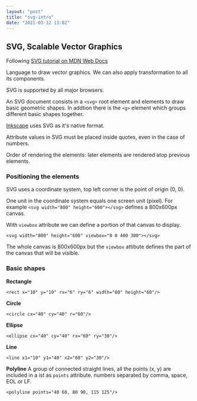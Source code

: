 ```yaml
---
layout: "post"
title: "svg-intro"
date: "2021-03-12 13:02"
---
```

## SVG, Scalable Vector Graphics

Following [SVG tutorial on MDN Web Docs][eb7b29e8]

Language to draw vector graphics. We can also apply transformation to all its components.

SVG is supported by all major browsers.

An SVG document consists in a `<svg>` root element and elements to draw basic geometric shapes. In addtion there is the `<g>` element which groups different basic shapes together.

[Inkscape][3a9bf671] uses SVG as it's native format.

Attribute values in SVG must be placed inside quotes, even in the case of numbers.

Order of rendering the elements: later elements are rendered atop previous elements.

### Positioning the elements
SVG uses a coordinate system, top left corner is the point of origin (0, 0).

One unit in the coordinate system equals one screen unit (pixel). For example `<svg width="800" height="600"></svg>` defines a 800x600px canvas.

With `viewbox` attribute we can define a portion of that canvas to display.

```
<svg width="800" height="600" viewbox="0 0 400 300"></svg>
```
The whole canvas is 800x600px but the `viewbox` attibute defines the part of the canvas that will be visible.

### Basic shapes
**Rectangle**
```
<rect x="10" y="10" rx="6" ry="6" width="80" height="60"/>
```
**Circle**
```
<circle cx="40" cy="40" r="60"/>
```
**Ellipse**
```
<ellipse cx="40" cy="40" rx="60" ry="30"/>
```
**Line**
```
<line x1="10" y1="40" x2="60" y2="30"/>
```
**Polyline**
A group of connected straight lines, all the points (x, y) are included in a ist as `points` attribute. numbers separated by comma, space, EOL or LF.
```
<polyline points="40 60, 80 90, 115 125"/>
```


  [3a9bf671]: http://www.inkscape.org/ "Inkscape"


  [eb7b29e8]: https://developer.mozilla.org/en-US/docs/Web/SVG/Tutorial/Introduction "SVG tutorial on MDN Web Docs"
